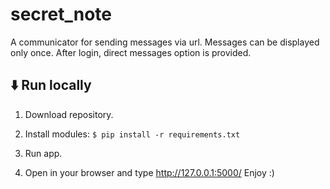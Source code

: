 # secret_note

A communicator for sending messages via url. Messages can be displayed only once. After login, direct messages option is provided.

## ⬇️ Run locally

1. Download repository.

2. Install modules: ```$ pip install -r requirements.txt```

3. Run app.

4. Open in your browser and type http://127.0.0.1:5000/ Enjoy :)
